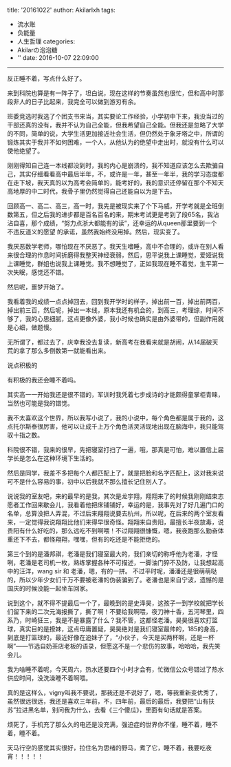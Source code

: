 title: '20161022'
author: Akilarlxh
tags:
  - 流水账
  - 负能量
  - 人生哲理
categories:
  - Akilarの泡泡糖
  - ''
date: 2016-10-07 22:09:00
---
反正睡不着，写点什么好了。

来到科院也算是有一阵子了，坦白说，现在这样的节奏虽然也很忙，但和高中时那段非人的日子比起来，我完全可以做到游刃有余。

班委竞选时我选了个团支书来当，其实要论工作经验，小学初中下来，我没当过的干部还真的没有，我并不认为自己全能，但我希望自己全能。但我还是忽略了大学的不同，简单的说，大学生活更加接近社会生活，但仍然处于象牙塔之中，所谓的锻炼其实于我并不如何困难，一个人，从他认为的绝望中走出时，就没有什么可以使他绝望了。

刚刚得知自己连一本线都没到时，我的内心是崩溃的，我不知道应该怎么去欺骗自己，其实仔细看看高中最后半年，不，或许是一年，甚至一年半，我的学习态度都在走下坡，我天真的以为高考会简单的，能考好的，我的意识还停留在那个不知天高地厚的中二时代，我骨子里仍然觉得自己还能自以为是下去。

回顾高一、高二、高三，高一时，我先是被现实来了个下马威，开学考就是全班倒数第五，但之后我的进步都是百名百名的来，期末考试更是考到了段65名，我沾沾自喜，那个成绩，“努力点浙大都能有的读”，还幸运的从queen那里要到一个 不违反道义的愿望 的承诺，虽然我始终没用掉。然后，现实变了。

我厌恶数学老师，哪怕现在不厌恶了。我天生嗜睡，高中不合理的，或许在别人看来很合理的作息时间折磨得我整天神经衰弱，然后，思平说我上课睡觉，爱娅说我上课睡觉，群姐也说我上课睡觉。我不想睡觉了，正如我现在睡不着觉，生平第一次失眠，感觉还不错。

然后呢，噩梦开始了。

我看着我的成绩一点点掉回去，回到我开学时的样子，掉出前一百，掉出前两百，掉出前三百，然后呢，掉出一本线，原本我还有机会的，到高三，考理综，时间不够了，我的心思细腻，这点更像外婆，我小时候也确实是由外婆带的，但副作用就是心细，做题慢。

无所谓了，都过去了，庆幸我没去复读，新高考在我看来就是胡闹，从14届破天荒的拿了那么多倒数第一就能看出来。

说点积极的

有积极的我还会睡不着吗。
 
其实高一一开始我还是很不错的，军训时我凭着七步成诗的才能颇得童掌柜青睐，当然也可能是我的错觉。

我不太喜欢这个世界，所以我写小说了，我的小说中，每个角色都是属于我的，这点托尔斯泰很厉害，他可以让成千上万个角色活灵活现地出现在脑海中，我只能驾驭十指之数。

科院很不错，我来的很早，先把寝室打扫了一遍，哦，那真是可怕，难以置信上届学长是怎么在这种环境下生活的。

然后是同学，我差不多把每个人都匹配上了，就是把脸和名字匹配上，这对我来说可不是什么容易的事，初中以后我就不那么擅长记住别人了。

说说我的室友吧，来的最早的是我，其次是龙宇翔，翔翔来了的时候我刚刚结束志愿者工作回来歇会儿，我看着他把床铺铺好，幸运的是，我事先对了好几遍门口的名单，总算没把人弄混，不过后来翔翔说要去杭州，所以呢，在后来的两个室友看来，一定觉得我说翔翔比他们来得早很奇怪。翔翔来自贵阳，最擅长半夜放毒，说贵阳有什么好吃的，那么远吃不到啊喂！不过翔翔很慷慨，嗯，我夜跑那么勤奋体重还下不去，都怪翔翔，嘿嘿，但有的吃还是不能拒绝的。


第三个到的是潘邦祺，老潘是我们寝室最大的，我们亲切的称呼他为老潘，才怪咧，老潘是老司机一枚，熟练掌握各种不可描述，一脚油门猝不及防，让我想起高中的汪洋，wang sir 和 老潘，嗯，有的一拼。 不过平时呢，潘潘还是很萌萌哒的，所以少年少女们千万不要被老潘的伪装骗到了。老潘也是来自宁波，遗憾的是国庆的时候没能一起坐车回家。

说到这个，就不得不提最后一个了，最晚到的是史泽昊，这孩子一到学校就把学长们留下来的二次元海报撕了，撕了啊！不要给我啊喂，夜刀神十香，五河琴里，四系乃，时崎狂三，我是不是暴露了什么？我不管，这都怪老潘。昊昊很喜欢打篮球，真实目的是撩妹，这点毋庸置疑，昊昊绝对是我们寝室最帅的，185的身高，到底是打篮球的，最近好像在追妹子了，“小伙子，今天是买两杯啊，还是一杯啊”——节选自奶茶店老板的语录，但愿这不是一个悲伤的故事，哈哈哈，我先笑会儿。

我为啥睡不着呢，今天周六，热水还要四个小时才会有，忙微信公众号错过了热水供应时间，没洗澡睡不着啊喂。

真的是这样么，vigny叫我不要说，那我还是不说好了，嗯，等我重新变优秀了，虽然很远很远，我还是喜欢三年前，不，四年前，最后的最后，我要把“山有扶苏”拉进黑名单，别问我为什么，去看《三个傻瓜》，里面有句话就是答案。

烦死了，手机充了那么久的电还是没充满，强迫症的世界你不懂，睡不着，睡不着，睡不着。

天马行空的感觉其实很好，拉住名为思绪的野马，煮了它，睡不着，我要吃夜宵！！！！！